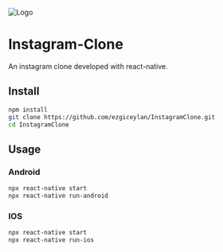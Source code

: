 
![Logo](https://studysection.com/blog/wp-content/uploads/2020/08/react-native-logo.png)


# Instagram-Clone


An instagram clone developed with react-native.

## Install



```bash
npm install
git clone https://github.com/ezgiceylan/InstagramClone.git
cd InstagramClone

```
## Usage

### Android
```bash
npx react-native start
npx react-native run-android
```
### IOS
```bash
npx react-native start
npx react-native run-ios
``` 
